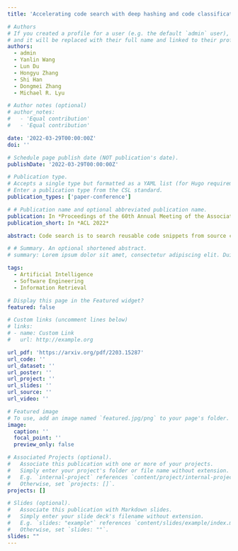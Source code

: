 ```yaml
---
title: 'Accelerating code search with deep hashing and code classification'

# Authors
# If you created a profile for a user (e.g. the default `admin` user), write the username (folder name) here
# and it will be replaced with their full name and linked to their profile.
authors:
  - admin
  - Yanlin Wang
  - Lun Du
  - Hongyu Zhang
  - Shi Han
  - Dongmei Zhang
  - Michael R. Lyu

# Author notes (optional)
# author_notes:
#   - 'Equal contribution'
#   - 'Equal contribution'

date: '2022-03-29T00:00:00Z'
doi: ''

# Schedule page publish date (NOT publication's date).
publishDate: '2022-03-29T00:00:00Z'

# Publication type.
# Accepts a single type but formatted as a YAML list (for Hugo requirements).
# Enter a publication type from the CSL standard.
publication_types: ['paper-conference']

# # Publication name and optional abbreviated publication name.
publication: In *Proceedings of the 60th Annual Meeting of the Association for Computational Linguistics*
publication_short: In *ACL 2022* 

abstract: Code search is to search reusable code snippets from source code corpus based on natural languages queries. Deep learning-based methods on code search have shown promising results. However, previous methods focus on retrieval accuracy, but lacked attention to the efficiency of the retrieval process. We propose a novel method CoSHC to accelerate code search with deep hashing and code classification, aiming to perform efficient code search without sacrificing too much accuracy. To evaluate the effectiveness of CoSHC, we apply our method on five code search models. Extensive experimental results indicate that compared with previous code search baselines, CoSHC can save more than 90% of retrieval time meanwhile preserving at least 99% of retrieval accuracy.

# # Summary. An optional shortened abstract.
# summary: Lorem ipsum dolor sit amet, consectetur adipiscing elit. Duis posuere tellus ac convallis placerat. Proin tincidunt magna sed ex sollicitudin condimentum.

tags:
  - Artificial Intelligence
  - Software Engineering
  - Information Retrieval

# Display this page in the Featured widget?
featured: false

# Custom links (uncomment lines below)
# links:
# - name: Custom Link
#   url: http://example.org

url_pdf: 'https://arxiv.org/pdf/2203.15287'
url_code: ''
url_dataset: ''
url_poster: ''
url_project: ''
url_slides: ''
url_source: ''
url_video: ''

# Featured image
# To use, add an image named `featured.jpg/png` to your page's folder.
image:
  caption: ''
  focal_point: ''
  preview_only: false

# Associated Projects (optional).
#   Associate this publication with one or more of your projects.
#   Simply enter your project's folder or file name without extension.
#   E.g. `internal-project` references `content/project/internal-project/index.md`.
#   Otherwise, set `projects: []`.
projects: []

# Slides (optional).
#   Associate this publication with Markdown slides.
#   Simply enter your slide deck's filename without extension.
#   E.g. `slides: "example"` references `content/slides/example/index.md`.
#   Otherwise, set `slides: ""`.
slides: ""
---
```

